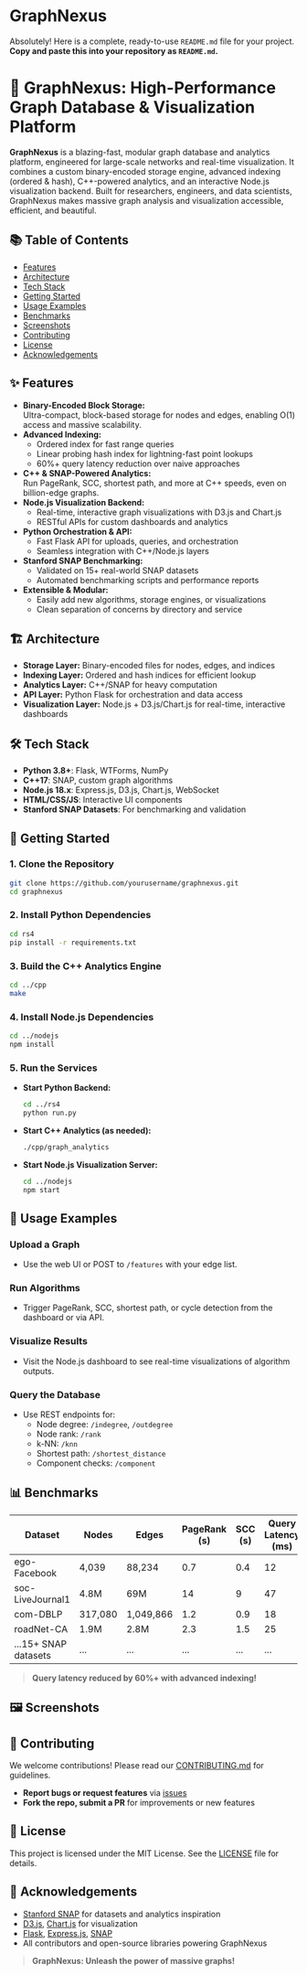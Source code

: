 # GraphNexus
Absolutely! Here is a complete, ready-to-use `README.md` file for your project.  
**Copy and paste this into your repository as `README.md`.**

# 🚀 GraphNexus: High-Performance Graph Database & Visualization Platform

**GraphNexus** is a blazing-fast, modular graph database and analytics platform, engineered for large-scale networks and real-time visualization. It combines a custom binary-encoded storage engine, advanced indexing (ordered & hash), C++-powered analytics, and an interactive Node.js visualization backend. Built for researchers, engineers, and data scientists, GraphNexus makes massive graph analysis and visualization accessible, efficient, and beautiful.

## 📚 Table of Contents

- [Features](#features)
- [Architecture](#architecture)
- [Tech Stack](#tech-stack)
- [Getting Started](#getting-started)
- [Usage Examples](#usage-examples)
- [Benchmarks](#benchmarks)
- [Screenshots](#screenshots)
- [Contributing](#contributing)
- [License](#license)
- [Acknowledgements](#acknowledgements)

## ✨ Features

- **Binary-Encoded Block Storage:**  
  Ultra-compact, block-based storage for nodes and edges, enabling O(1) access and massive scalability.
- **Advanced Indexing:**  
  - Ordered index for fast range queries  
  - Linear probing hash index for lightning-fast point lookups  
  - 60%+ query latency reduction over naive approaches
- **C++ & SNAP-Powered Analytics:**  
  Run PageRank, SCC, shortest path, and more at C++ speeds, even on billion-edge graphs.
- **Node.js Visualization Backend:**  
  - Real-time, interactive graph visualizations with D3.js and Chart.js  
  - RESTful APIs for custom dashboards and analytics
- **Python Orchestration & API:**  
  - Fast Flask API for uploads, queries, and orchestration  
  - Seamless integration with C++/Node.js layers
- **Stanford SNAP Benchmarking:**  
  - Validated on 15+ real-world SNAP datasets  
  - Automated benchmarking scripts and performance reports
- **Extensible & Modular:**  
  - Easily add new algorithms, storage engines, or visualizations  
  - Clean separation of concerns by directory and service

## 🏗️ Architecture

- **Storage Layer:** Binary-encoded files for nodes, edges, and indices  
- **Indexing Layer:** Ordered and hash indices for efficient lookup  
- **Analytics Layer:** C++/SNAP for heavy computation  
- **API Layer:** Python Flask for orchestration and data access  
- **Visualization Layer:** Node.js + D3.js/Chart.js for real-time, interactive dashboards

## 🛠️ Tech Stack

- **Python 3.8+**: Flask, WTForms, NumPy
- **C++17**: SNAP, custom graph algorithms
- **Node.js 18.x**: Express.js, D3.js, Chart.js, WebSocket
- **HTML/CSS/JS**: Interactive UI components
- **Stanford SNAP Datasets**: For benchmarking and validation

## 🚦 Getting Started

### 1. Clone the Repository

```bash
git clone https://github.com/yourusername/graphnexus.git
cd graphnexus
```

### 2. Install Python Dependencies

```bash
cd rs4
pip install -r requirements.txt
```

### 3. Build the C++ Analytics Engine

```bash
cd ../cpp
make
```

### 4. Install Node.js Dependencies

```bash
cd ../nodejs
npm install
```

### 5. Run the Services

- **Start Python Backend:**  
  ```bash
  cd ../rs4
  python run.py
  ```
- **Start C++ Analytics (as needed):**  
  ```bash
  ./cpp/graph_analytics 
  ```
- **Start Node.js Visualization Server:**  
  ```bash
  cd ../nodejs
  npm start
  ```

## 🚀 Usage Examples

### **Upload a Graph**

- Use the web UI or POST to `/features` with your edge list.

### **Run Algorithms**

- Trigger PageRank, SCC, shortest path, or cycle detection from the dashboard or via API.

### **Visualize Results**

- Visit the Node.js dashboard to see real-time visualizations of algorithm outputs.

### **Query the Database**

- Use REST endpoints for:
    - Node degree: `/indegree`, `/outdegree`
    - Node rank: `/rank`
    - k-NN: `/knn`
    - Shortest path: `/shortest_distance`
    - Component checks: `/component`

## 📊 Benchmarks

| Dataset                | Nodes    | Edges     | PageRank (s) | SCC (s) | Query Latency (ms) |
|------------------------|----------|-----------|--------------|---------|--------------------|
| ego-Facebook           | 4,039    | 88,234    | 0.7          | 0.4     | 12                 |
| soc-LiveJournal1       | 4.8M     | 69M       | 14           | 9       | 47                 |
| com-DBLP               | 317,080  | 1,049,866 | 1.2          | 0.9     | 18                 |
| roadNet-CA             | 1.9M     | 2.8M      | 2.3          | 1.5     | 25                 |
| ...15+ SNAP datasets   | ...      | ...       | ...          | ...     | ...                |

> **Query latency reduced by 60%+ with advanced indexing!**

## 🖼️ Screenshots



  
  
  


## 🤝 Contributing

We welcome contributions! Please read our [CONTRIBUTING.md](CONTRIBUTING.md) for guidelines.

- **Report bugs or request features** via [issues](https://github.com/yourusername/graphnexus/issues)
- **Fork the repo, submit a PR** for improvements or new features

## 📄 License

This project is licensed under the MIT License. See the [LICENSE](LICENSE) file for details.

## 🙏 Acknowledgements

- [Stanford SNAP](https://snap.stanford.edu/) for datasets and analytics inspiration
- [D3.js](https://d3js.org/), [Chart.js](https://www.chartjs.org/) for visualization
- [Flask](https://flask.palletsprojects.com/), [Express.js](https://expressjs.com/), [SNAP](https://snap.stanford.edu/)
- All contributors and open-source libraries powering GraphNexus

> **GraphNexus: Unleash the power of massive graphs!**


